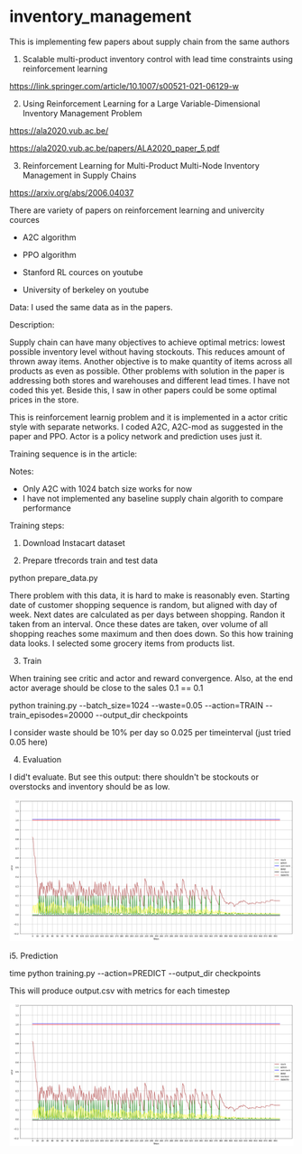 # inventory_management

This is implementing few papers about supply chain from the same authors

1. Scalable multi-product inventory control with lead time constraints using reinforcement learning

https://link.springer.com/article/10.1007/s00521-021-06129-w

2. Using Reinforcement Learning for a Large Variable-Dimensional Inventory Management Problem

https://ala2020.vub.ac.be/

https://ala2020.vub.ac.be/papers/ALA2020_paper_5.pdf

3. Reinforcement Learning for Multi-Product Multi-Node Inventory Management in Supply Chains

https://arxiv.org/abs/2006.04037

There are variety of papers on reinforcement learning and univercity cources

- A2C algorithm
- PPO algorithm

- Stanford RL cources on youtube
- University of berkeley on youtube

Data: I used the same data as in the papers.

Description:

Supply chain can have many objectives to achieve optimal metrics: lowest possible inventory level without having stockouts. This reduces amount of thrown away items. Another objective is to make quantity of items across all products as even as possible. Other problems with solution in the paper is addressing both stores and warehouses and different lead times. I have not coded this yet. Beside this, I saw in other papers could be some optimal prices in the store.   

This is reinforcement learnig problem and it is implemented in a actor critic style with separate networks. I coded A2C, A2C-mod as suggested in the paper and PPO. Actor is a policy network and prediction uses just it.

Training sequence is in the article:

Notes:

- Only A2C with 1024 batch size works for now
- I have not implemented any baseline supply chain algorith to compare performance

Training steps:

1. Download Instacart dataset

2. Prepare tfrecords train and test data

python prepare_data.py

There problem with this data, it is hard to make is reasonably even. Starting date of customer shopping sequence is random, but aligned with day of week. Next dates are calculated as per days between shopping. Randon it taken from an interval. Once these dates are taken, over volume of all shopping reaches some maximum and then does down. So this how training data looks. I selected some grocery items from products list. 

3. Train

When training see critic and actor and reward convergence. Also, at the end actor average should be close to the sales 0.1 == 0.1

python training.py --batch_size=1024 --waste=0.05 --action=TRAIN --train_episodes=20000 --output_dir checkpoints

I consider waste should be 10% per day so 0.025 per timeinterval (just tried 0.05 here)


4. Evaluation

I did't evaluate. But see this output: there shouldn't be stockouts or overstocks and inventory should be as low.

![output sample](samples/curves/data_prep_cell_12_output_0.png "Sample inventory and replenishment dynamics")

i5. Prediction

time python training.py --action=PREDICT --output_dir checkpoints

This will produce output.csv with metrics for each timestep

![output sample](samples/curves/data_prep_cell_12_output_0.png "Sample inventory and replenishment dynamics")
